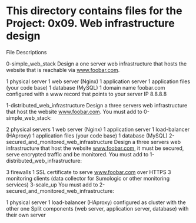 # This directory contains files for the Project: 0x09. Web infrastructure design

File Descriptions

0-simple_web_stack
Design a one server web infrastructure that hosts the website that is reachable via www.foobar.com.

 1 physical server
 1 web server (Nginx)
 1 application server
 1 application files (your code base)
 1 database (MySQL)
 1 domain name foobar.com configured with a www record that points to your server IP 8.8.8.8

1-distributed_web_infrastructure
Design a three servers web infrastructure that host the website www.foobar.com.
You must add to 0-simple_web_stack:

2 physical servers
1 web server (Nginx)
1 application server
1 load-balancer (HAproxy)
1 application files (your code base)
1 database (MySQL)
2-secured_and_monitored_web_infrastructure
Design a three servers web infrastructure that host the website www.foobar.com, it must be secured, serve encrypted traffic and be monitored.
You must add to 1-distributed_web_infrastructure:

3 firewalls
1 SSL certificate to serve www.foobar.com over HTTPS
3 monitoring clients (data collector for Sumologic or other monitoring services)
3-scale_up
You must add to 2-secured_and_monitored_web_infrastructure:

1 physical server
1 load-balancer (HAproxy) configured as cluster with the other one
Split components (web server, application server, database) with their own server

